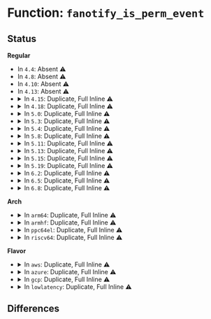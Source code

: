# Function: <code>fanotify_is_perm_event</code>

## Status
<b>Regular</b>
<ul>
<li>
In <code>4.4</code>: Absent ⚠️
</li>
<li>
In <code>4.8</code>: Absent ⚠️
</li>
<li>
In <code>4.10</code>: Absent ⚠️
</li>
<li>
In <code>4.13</code>: Absent ⚠️
</li>
<li>
<details>
<summary>In <code>4.15</code>: Duplicate, Full Inline ⚠️</summary>

**Collision:** Static Duplication

**Inline:** Full

**Transformation:** False

**Instances:**

```
In fs/notify/fanotify/fanotify.c (0)
Location: fs/notify/fanotify/fanotify.h:44
Inline: True
```
```
In fs/notify/fanotify/fanotify_user.c (0)
Location: fs/notify/fanotify/fanotify.h:44
Inline: True
```
</details>
</li>
<li>
<details>
<summary>In <code>4.18</code>: Duplicate, Full Inline ⚠️</summary>

**Collision:** Static Duplication

**Inline:** Full

**Transformation:** False

**Instances:**

```
In fs/notify/fanotify/fanotify.c (ffffffff812e7eda)
Location: fs/notify/fanotify/fanotify.h:44
Inline: True
Inline callers:
  - fs/notify/fanotify/fanotify.c:fanotify_alloc_event
```
```
In fs/notify/fanotify/fanotify_user.c (ffffffff812e93e3)
Location: fs/notify/fanotify/fanotify.h:44
Inline: True
Inline callers:
  - fs/notify/fanotify/fanotify_user.c:fanotify_read
  - fs/notify/fanotify/fanotify_user.c:fanotify_read
```
</details>
</li>
<li>
<details>
<summary>In <code>5.0</code>: Duplicate, Full Inline ⚠️</summary>

**Collision:** Static Duplication

**Inline:** Full

**Transformation:** False

**Instances:**

```
In fs/notify/fanotify/fanotify.c (ffffffff812fcdec)
Location: fs/notify/fanotify/fanotify.h:44
Inline: True
Inline callers:
  - fs/notify/fanotify/fanotify.c:fanotify_handle_event
  - fs/notify/fanotify/fanotify.c:fanotify_alloc_event
```
```
In fs/notify/fanotify/fanotify_user.c (ffffffff812fd4ec)
Location: fs/notify/fanotify/fanotify.h:44
Inline: True
Inline callers:
  - fs/notify/fanotify/fanotify_user.c:fanotify_read
  - fs/notify/fanotify/fanotify_user.c:fanotify_read
```
</details>
</li>
<li>
<details>
<summary>In <code>5.3</code>: Duplicate, Full Inline ⚠️</summary>

**Collision:** Static Duplication

**Inline:** Full

**Transformation:** False

**Instances:**

```
In fs/notify/fanotify/fanotify.c (ffffffff8131d991)
Location: fs/notify/fanotify/fanotify.h:131
Inline: True
Inline callers:
  - fs/notify/fanotify/fanotify.c:fanotify_handle_event
  - fs/notify/fanotify/fanotify.c:fanotify_alloc_event
```
```
In fs/notify/fanotify/fanotify_user.c (ffffffff8131f19a)
Location: fs/notify/fanotify/fanotify.h:131
Inline: True
Inline callers:
  - fs/notify/fanotify/fanotify_user.c:fanotify_read
  - fs/notify/fanotify/fanotify_user.c:fanotify_read
  - fs/notify/fanotify/fanotify_user.c:fanotify_read
```
</details>
</li>
<li>
<details>
<summary>In <code>5.4</code>: Duplicate, Full Inline ⚠️</summary>

**Collision:** Static Duplication

**Inline:** Full

**Transformation:** False

**Instances:**

```
In fs/notify/fanotify/fanotify.c (ffffffff813307d1)
Location: fs/notify/fanotify/fanotify.h:131
Inline: True
Inline callers:
  - fs/notify/fanotify/fanotify.c:fanotify_handle_event
  - fs/notify/fanotify/fanotify.c:fanotify_alloc_event
```
```
In fs/notify/fanotify/fanotify_user.c (ffffffff81331f4a)
Location: fs/notify/fanotify/fanotify.h:131
Inline: True
Inline callers:
  - fs/notify/fanotify/fanotify_user.c:fanotify_read
  - fs/notify/fanotify/fanotify_user.c:fanotify_read
  - fs/notify/fanotify/fanotify_user.c:fanotify_read
```
</details>
</li>
<li>
<details>
<summary>In <code>5.8</code>: Duplicate, Full Inline ⚠️</summary>

**Collision:** Static Duplication

**Inline:** Full

**Transformation:** False

**Instances:**

```
In fs/notify/fanotify/fanotify.c (ffffffff8136ad19)
Location: fs/notify/fanotify/fanotify.h:179
Inline: True
Inline callers:
  - fs/notify/fanotify/fanotify.c:fanotify_handle_event
  - fs/notify/fanotify/fanotify.c:fanotify_alloc_event
  - fs/notify/fanotify/fanotify.c:fanotify_merge
```
```
In fs/notify/fanotify/fanotify_user.c (ffffffff8136c788)
Location: fs/notify/fanotify/fanotify.h:179
Inline: True
Inline callers:
  - fs/notify/fanotify/fanotify_user.c:fanotify_read
  - fs/notify/fanotify/fanotify_user.c:copy_event_to_user
  - fs/notify/fanotify/fanotify_user.c:get_one_event
```
</details>
</li>
<li>
<details>
<summary>In <code>5.11</code>: Duplicate, Full Inline ⚠️</summary>

**Collision:** Static Duplication

**Inline:** Full

**Transformation:** False

**Instances:**

```
In fs/notify/fanotify/fanotify.c (ffffffff81378261)
Location: fs/notify/fanotify/fanotify.h:261
Inline: True
Inline callers:
  - fs/notify/fanotify/fanotify.c:fanotify_handle_event
  - fs/notify/fanotify/fanotify.c:fanotify_alloc_event
  - fs/notify/fanotify/fanotify.c:fanotify_merge
```
```
In fs/notify/fanotify/fanotify_user.c (ffffffff8137a09d)
Location: fs/notify/fanotify/fanotify.h:261
Inline: True
Inline callers:
  - fs/notify/fanotify/fanotify_user.c:fanotify_read
  - fs/notify/fanotify/fanotify_user.c:copy_event_to_user
  - fs/notify/fanotify/fanotify_user.c:get_one_event
```
</details>
</li>
<li>
<details>
<summary>In <code>5.13</code>: Duplicate, Full Inline ⚠️</summary>

**Collision:** Static Duplication

**Inline:** Full

**Transformation:** False

**Instances:**

```
In fs/notify/fanotify/fanotify.c (ffffffff8137ee22)
Location: fs/notify/fanotify/fanotify.h:279
Inline: True
Inline callers:
  - fs/notify/fanotify/fanotify.c:fanotify_handle_event
  - fs/notify/fanotify/fanotify.c:fanotify_alloc_event
  - fs/notify/fanotify/fanotify.c:fanotify_merge
```
```
In fs/notify/fanotify/fanotify_user.c (ffffffff81380bc9)
Location: fs/notify/fanotify/fanotify.h:279
Inline: True
Inline callers:
  - fs/notify/fanotify/fanotify_user.c:fanotify_read
  - fs/notify/fanotify/fanotify_user.c:fanotify_read
  - fs/notify/fanotify/fanotify_user.c:copy_event_to_user
```
</details>
</li>
<li>
<details>
<summary>In <code>5.15</code>: Duplicate, Full Inline ⚠️</summary>

**Collision:** Static Duplication

**Inline:** Full

**Transformation:** False

**Instances:**

```
In fs/notify/fanotify/fanotify.c (ffffffff813cbe4e)
Location: fs/notify/fanotify/fanotify.h:279
Inline: True
Inline callers:
  - fs/notify/fanotify/fanotify.c:fanotify_handle_event
  - fs/notify/fanotify/fanotify.c:fanotify_alloc_event
  - fs/notify/fanotify/fanotify.c:fanotify_merge
```
```
In fs/notify/fanotify/fanotify_user.c (ffffffff813cdb89)
Location: fs/notify/fanotify/fanotify.h:279
Inline: True
Inline callers:
  - fs/notify/fanotify/fanotify_user.c:fanotify_read
  - fs/notify/fanotify/fanotify_user.c:fanotify_read
  - fs/notify/fanotify/fanotify_user.c:copy_event_to_user
```
</details>
</li>
<li>
<details>
<summary>In <code>5.19</code>: Duplicate, Full Inline ⚠️</summary>

**Collision:** Static Duplication

**Inline:** Full

**Transformation:** False

**Instances:**

```
In fs/notify/fanotify/fanotify.c (ffffffff81454456)
Location: fs/notify/fanotify/fanotify.h:439
Inline: True
Inline callers:
  - fs/notify/fanotify/fanotify.c:fanotify_handle_event
  - fs/notify/fanotify/fanotify.c:fanotify_alloc_event
  - fs/notify/fanotify/fanotify.c:fanotify_merge
```
```
In fs/notify/fanotify/fanotify_user.c (ffffffff81455c29)
Location: fs/notify/fanotify/fanotify.h:439
Inline: True
Inline callers:
  - fs/notify/fanotify/fanotify_user.c:fanotify_read
  - fs/notify/fanotify/fanotify_user.c:fanotify_read
  - fs/notify/fanotify/fanotify_user.c:copy_event_to_user
```
</details>
</li>
<li>
<details>
<summary>In <code>6.2</code>: Duplicate, Full Inline ⚠️</summary>

**Collision:** Static Duplication

**Inline:** Full

**Transformation:** False

**Instances:**

```
In fs/notify/fanotify/fanotify.c (ffffffff814e3316)
Location: fs/notify/fanotify/fanotify.h:439
Inline: True
Inline callers:
  - fs/notify/fanotify/fanotify.c:fanotify_handle_event
  - fs/notify/fanotify/fanotify.c:fanotify_alloc_event
  - fs/notify/fanotify/fanotify.c:fanotify_merge
```
```
In fs/notify/fanotify/fanotify_user.c (ffffffff814e4bb9)
Location: fs/notify/fanotify/fanotify.h:439
Inline: True
Inline callers:
  - fs/notify/fanotify/fanotify_user.c:fanotify_read
  - fs/notify/fanotify/fanotify_user.c:fanotify_read
  - fs/notify/fanotify/fanotify_user.c:copy_event_to_user
```
</details>
</li>
<li>
<details>
<summary>In <code>6.5</code>: Duplicate, Full Inline ⚠️</summary>

**Collision:** Static Duplication

**Inline:** Full

**Transformation:** False

**Instances:**

```
In fs/notify/fanotify/fanotify.c (ffffffff81519c36)
Location: fs/notify/fanotify/fanotify.h:443
Inline: True
Inline callers:
  - fs/notify/fanotify/fanotify.c:fanotify_handle_event
  - fs/notify/fanotify/fanotify.c:fanotify_alloc_event
  - fs/notify/fanotify/fanotify.c:fanotify_merge
```
```
In fs/notify/fanotify/fanotify_user.c (ffffffff8151bc09)
Location: fs/notify/fanotify/fanotify.h:443
Inline: True
Inline callers:
  - fs/notify/fanotify/fanotify_user.c:fanotify_read
  - fs/notify/fanotify/fanotify_user.c:fanotify_read
  - fs/notify/fanotify/fanotify_user.c:copy_event_to_user
```
</details>
</li>
<li>
<details>
<summary>In <code>6.8</code>: Duplicate, Full Inline ⚠️</summary>

**Collision:** Static Duplication

**Inline:** Full

**Transformation:** False

**Instances:**

```
In fs/notify/fanotify/fanotify.c (ffffffff8154e016)
Location: fs/notify/fanotify/fanotify.h:443
Inline: True
Inline callers:
  - fs/notify/fanotify/fanotify.c:fanotify_handle_event
  - fs/notify/fanotify/fanotify.c:fanotify_alloc_event
  - fs/notify/fanotify/fanotify.c:fanotify_merge
```
```
In fs/notify/fanotify/fanotify_user.c (ffffffff81550209)
Location: fs/notify/fanotify/fanotify.h:443
Inline: True
Inline callers:
  - fs/notify/fanotify/fanotify_user.c:fanotify_read
  - fs/notify/fanotify/fanotify_user.c:fanotify_read
  - fs/notify/fanotify/fanotify_user.c:copy_event_to_user
```
</details>
</li>
</ul>
<b>Arch</b>
<ul>
<li>
<details>
<summary>In <code>arm64</code>: Duplicate, Full Inline ⚠️</summary>

**Collision:** Static Duplication

**Inline:** Full

**Transformation:** False

**Instances:**

```
In fs/notify/fanotify/fanotify.c (ffff8000103ed9b0)
Location: fs/notify/fanotify/fanotify.h:131
Inline: True
Inline callers:
  - fs/notify/fanotify/fanotify.c:fanotify_handle_event
  - fs/notify/fanotify/fanotify.c:fanotify_alloc_event
```
```
In fs/notify/fanotify/fanotify_user.c (ffff8000103ef7cc)
Location: fs/notify/fanotify/fanotify.h:131
Inline: True
Inline callers:
  - fs/notify/fanotify/fanotify_user.c:fanotify_read
  - fs/notify/fanotify/fanotify_user.c:fanotify_read
  - fs/notify/fanotify/fanotify_user.c:fanotify_read
```
</details>
</li>
<li>
<details>
<summary>In <code>armhf</code>: Duplicate, Full Inline ⚠️</summary>

**Collision:** Static Duplication

**Inline:** Full

**Transformation:** False

**Instances:**

```
In fs/notify/fanotify/fanotify.c (c05c424c)
Location: fs/notify/fanotify/fanotify.h:131
Inline: True
Inline callers:
  - fs/notify/fanotify/fanotify.c:fanotify_handle_event
  - fs/notify/fanotify/fanotify.c:fanotify_alloc_event
```
```
In fs/notify/fanotify/fanotify_user.c (c05c512c)
Location: fs/notify/fanotify/fanotify.h:131
Inline: True
Inline callers:
  - fs/notify/fanotify/fanotify_user.c:fanotify_read
  - fs/notify/fanotify/fanotify_user.c:fanotify_read
  - fs/notify/fanotify/fanotify_user.c:fanotify_read
```
</details>
</li>
<li>
<details>
<summary>In <code>ppc64el</code>: Duplicate, Full Inline ⚠️</summary>

**Collision:** Static Duplication

**Inline:** Full

**Transformation:** False

**Instances:**

```
In fs/notify/fanotify/fanotify.c (c0000000004f520c)
Location: fs/notify/fanotify/fanotify.h:131
Inline: True
Inline callers:
  - fs/notify/fanotify/fanotify.c:fanotify_handle_event
  - fs/notify/fanotify/fanotify.c:fanotify_alloc_event
```
```
In fs/notify/fanotify/fanotify_user.c (c0000000004f6358)
Location: fs/notify/fanotify/fanotify.h:131
Inline: True
Inline callers:
  - fs/notify/fanotify/fanotify_user.c:fanotify_read
  - fs/notify/fanotify/fanotify_user.c:fanotify_read
  - fs/notify/fanotify/fanotify_user.c:fanotify_read
```
</details>
</li>
<li>
<details>
<summary>In <code>riscv64</code>: Duplicate, Full Inline ⚠️</summary>

**Collision:** Static Duplication

**Inline:** Full

**Transformation:** False

**Instances:**

```
In fs/notify/fanotify/fanotify.c (ffffffe0002a13b6)
Location: fs/notify/fanotify/fanotify.h:131
Inline: True
Inline callers:
  - fs/notify/fanotify/fanotify.c:fanotify_handle_event
  - fs/notify/fanotify/fanotify.c:fanotify_alloc_event
```
```
In fs/notify/fanotify/fanotify_user.c (ffffffe0002a21d8)
Location: fs/notify/fanotify/fanotify.h:131
Inline: True
Inline callers:
  - fs/notify/fanotify/fanotify_user.c:fanotify_read
  - fs/notify/fanotify/fanotify_user.c:fanotify_read
  - fs/notify/fanotify/fanotify_user.c:fanotify_read
```
</details>
</li>
</ul>
<b>Flavor</b>
<ul>
<li>
<details>
<summary>In <code>aws</code>: Duplicate, Full Inline ⚠️</summary>

**Collision:** Static Duplication

**Inline:** Full

**Transformation:** False

**Instances:**

```
In fs/notify/fanotify/fanotify.c (ffffffff81328db1)
Location: fs/notify/fanotify/fanotify.h:131
Inline: True
Inline callers:
  - fs/notify/fanotify/fanotify.c:fanotify_handle_event
  - fs/notify/fanotify/fanotify.c:fanotify_alloc_event
```
```
In fs/notify/fanotify/fanotify_user.c (ffffffff8132a52a)
Location: fs/notify/fanotify/fanotify.h:131
Inline: True
Inline callers:
  - fs/notify/fanotify/fanotify_user.c:fanotify_read
  - fs/notify/fanotify/fanotify_user.c:fanotify_read
  - fs/notify/fanotify/fanotify_user.c:fanotify_read
```
</details>
</li>
<li>
<details>
<summary>In <code>azure</code>: Duplicate, Full Inline ⚠️</summary>

**Collision:** Static Duplication

**Inline:** Full

**Transformation:** False

**Instances:**

```
In fs/notify/fanotify/fanotify.c (ffffffff81319951)
Location: fs/notify/fanotify/fanotify.h:131
Inline: True
Inline callers:
  - fs/notify/fanotify/fanotify.c:fanotify_handle_event
  - fs/notify/fanotify/fanotify.c:fanotify_alloc_event
```
```
In fs/notify/fanotify/fanotify_user.c (ffffffff8131b0ca)
Location: fs/notify/fanotify/fanotify.h:131
Inline: True
Inline callers:
  - fs/notify/fanotify/fanotify_user.c:fanotify_read
  - fs/notify/fanotify/fanotify_user.c:fanotify_read
  - fs/notify/fanotify/fanotify_user.c:fanotify_read
```
</details>
</li>
<li>
<details>
<summary>In <code>gcp</code>: Duplicate, Full Inline ⚠️</summary>

**Collision:** Static Duplication

**Inline:** Full

**Transformation:** False

**Instances:**

```
In fs/notify/fanotify/fanotify.c (ffffffff81326881)
Location: fs/notify/fanotify/fanotify.h:131
Inline: True
Inline callers:
  - fs/notify/fanotify/fanotify.c:fanotify_handle_event
  - fs/notify/fanotify/fanotify.c:fanotify_alloc_event
```
```
In fs/notify/fanotify/fanotify_user.c (ffffffff81327ffa)
Location: fs/notify/fanotify/fanotify.h:131
Inline: True
Inline callers:
  - fs/notify/fanotify/fanotify_user.c:fanotify_read
  - fs/notify/fanotify/fanotify_user.c:fanotify_read
  - fs/notify/fanotify/fanotify_user.c:fanotify_read
```
</details>
</li>
<li>
<details>
<summary>In <code>lowlatency</code>: Duplicate, Full Inline ⚠️</summary>

**Collision:** Static Duplication

**Inline:** Full

**Transformation:** False

**Instances:**

```
In fs/notify/fanotify/fanotify.c (ffffffff813386a1)
Location: fs/notify/fanotify/fanotify.h:131
Inline: True
Inline callers:
  - fs/notify/fanotify/fanotify.c:fanotify_handle_event
  - fs/notify/fanotify/fanotify.c:fanotify_alloc_event
```
```
In fs/notify/fanotify/fanotify_user.c (ffffffff813395f9)
Location: fs/notify/fanotify/fanotify.h:131
Inline: True
Inline callers:
  - fs/notify/fanotify/fanotify_user.c:fanotify_read
  - fs/notify/fanotify/fanotify_user.c:fanotify_read
  - fs/notify/fanotify/fanotify_user.c:fanotify_read
```
</details>
</li>
</ul>

## Differences

